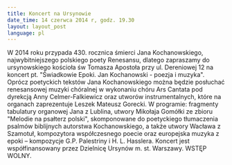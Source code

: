 ```yaml
---
title: Koncert na Ursynowie
date_time: 14 czerwca 2014 r, godz. 19.30
layout: layout_post
language: pl
---
```

W 2014 roku przypada 430. rocznica śmierci Jana Kochanowskiego, najwybitniejszego polskiego 
poety Renesansu, dlatego zapraszamy do ursynowskiego kościoła św Tomasza Apostoła przy
ul. Dereniowej 12 na koncert pt. "Świadkowie Epoki. Jan Kochanowski - poezja i muzyka". 
Oprócz poetyckich tekstów Jana Kochanowskiego można będzie posłuchać renesansowej muzyki
chóralnej w wykonaniu chóru Ars Cantata pod dyrekcją Anny Celmer-Falkiewicz oraz utworów
instrumentalnych, które na organach zaprezentuje Leszek Mateusz Gorecki. W programie: fragmenty 
tabulatury organowej Jana z Lublina, utwory Mikołaja Gomółki ze zbioru "Melodie na psałterz polski", 
skomponowane do poetyckiego tłumaczenia psalmów biblijnych autorstwa Kochanowskiego, a także 
utwory Wacława z Szamotuł, kompozytora współczesnego poecie oraz europejska muzyka z epoki – 
kompozycje G.P. Palestriny i H. L. Hasslera.
Koncert jest współfinansowany przez Dzielnicę Ursynów m. st. Warszawy. 
WSTĘP WOLNY.
